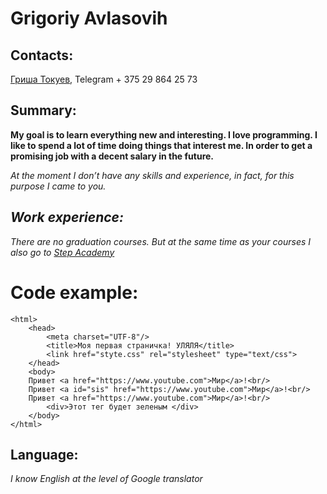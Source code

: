 # Grigoriy Avlasovih

## Contacts: 
[Гриша Токуев](https://vk.com/g.avlasovich), Telegram + 375 29 864 25 73 
## Summary: 

**My goal is to learn everything new and interesting. I love programming. I like to spend a lot of time doing things that interest me. In order to get a promising job with a decent salary in the future.**

_At the moment I don’t have any skills and experience, in fact, for this purpose I came to you._ 

## _Work experience:_ 
_There are no graduation courses. But at the same time as your courses I also go to [Step Academy](https://itstep.by/)_

# Code example: 

``` <!DOCTYPE htmk>
<html>
	<head>
		<meta charset="UTF-8"/>
		<title>Моя первая страничка! УЛЯЛЯ</title>
		<link href="styte.css" rel="stylesheet" type="text/css">
	</head>
	<body>
	Привет <a href="https://www.youtube.com">Мир</a>!<br/>
	Привет <a id="sis" href="https://www.youtube.com">Мир</a>!<br/>
	Привет <a href="https://www.youtube.com">Мир</a>!<br/>
		<div>Этот тег будет зеленым </div>
	</body>
</html>
```


## Language: 

_I know English at the level of Google translator_ 
